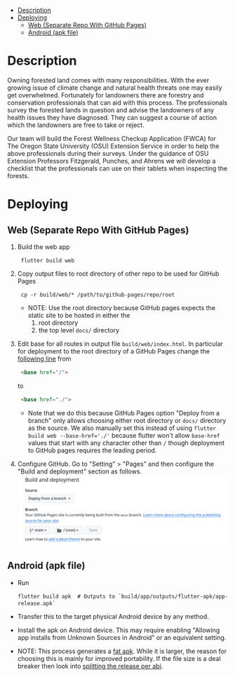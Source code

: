 - [Description](#org000b7b8)
- [Deploying](#org2421c3e)
  - [Web (Separate Repo With GitHub Pages)](#org3045114)
  - [Android (apk file)](#org60dd24b)



<a id="org000b7b8"></a>

# Description

Owning forested land comes with many responsibilities. With the ever growing issue of climate change and natural health threats one may easily get overwhelmed. Fortunately for landowners there are forestry and conservation professionals that can aid with this process. The professionals survey the forested lands in question and advise the landowners of any health issues they have diagnosed. They can suggest a course of action which the landowners are free to take or reject.

Our team will build the Forest Wellness Checkup Application (FWCA) for The Oregon State University (OSU) Extension Service in order to help the above professionals during their surveys. Under the guidance of OSU Extension Professors Fitzgerald, Punches, and Ahrens we will develop a checklist that the professionals can use on their tablets when inspecting the forests.


<a id="org2421c3e"></a>

# Deploying


<a id="org3045114"></a>

## Web (Separate Repo With GitHub Pages)

1.  Build the web app

    ```shell
     flutter build web
    ```

2.  Copy output files to root directory of other repo to be used for GitHub Pages

    ```shell
     cp -r build/web/* /path/to/github-pages/repo/root
    ```

    -   NOTE: Use the root directory because GitHub pages expects the static site to be hosted in either the
        1.  root directory
        2.  the top level `docs/` directory

3.  Edit base for all routes in output file `build/web/index.html`. In particular for deployment to the root directory of a GitHub Pages change the [following line](https://stackoverflow.com/a/71756406) from

    ```html
     <base href="/">
    ```

    to

    ```html
     <base href="./">
    ```

    -   Note that we do this because GitHub Pages option "Deploy from a branch" only allows choosing either root directory or `docs/` directory as the source. We also manually set this instead of using `flutter build web --base-href='./'` because flutter won't allow `base-href` values that start with any character other than `/` though deployment to GitHub pages requires the leading period.

4.  Configure GitHub. Go to "Setting" > "Pages" and then configure the "Build and deployment" section as follows. ![img](docs/images/github-pages.png)


<a id="org60dd24b"></a>

## Android (apk file)

-   Run

    ```shell
    flutter build apk  # Outputs to `build/app/outputs/flutter-apk/app-release.apk`
    ```

-   Transfer this to the target physical Android device by any method.

-   Install the apk on Android device. This may require enabling "Allowing app installs from Unknown Sources in Android" or an equivalent setting.

-   NOTE: This process generates a [fat apk](https://docs.flutter.dev/deployment/android#what-is-a-fat-apk). While it is larger, the reason for choosing this is mainly for improved portability. If the file size is a deal breaker then look into [splitting the release per abi](https://docs.flutter.dev/deployment/android#build-an-apk).
